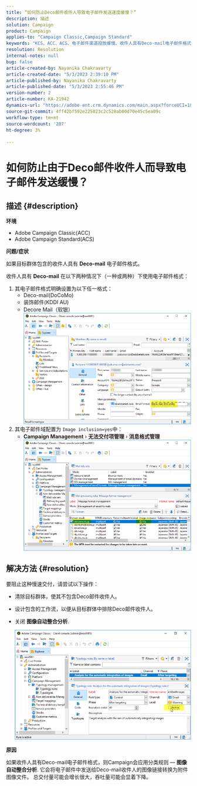 ```yaml
---
title: “如何防止Deco邮件收件人导致电子邮件发送速度缓慢？”
description: 描述
solution: Campaign
product: Campaign
applies-to: "Campaign Classic,Campaign Standard"
keywords: "KCS、ACC、ACS、电子邮件渠道投放缓慢、收件人具有Deco-mail电子邮件格式、性能、吞吐量"
resolution: Resolution
internal-notes: null
bug: false
article-created-by: Nayanika Chakravarty
article-created-date: "5/3/2023 2:39:10 PM"
article-published-by: Nayanika Chakravarty
article-published-date: "5/3/2023 2:55:46 PM"
version-number: 2
article-number: KA-21942
dynamics-url: "https://adobe-ent.crm.dynamics.com/main.aspx?forceUCI=1&pagetype=entityrecord&etn=knowledgearticle&id=707ebc3c-c0e9-ed11-a7c6-6045bd006b25"
source-git-commit: 4ff42bf592e225023c2c528ab00d70e45c5ea09c
workflow-type: tm+mt
source-wordcount: '207'
ht-degree: 3%

---
```


# 如何防止由于Deco邮件收件人而导致电子邮件发送缓慢？

## 描述 {#description}


<b>环境</b>

- Adobe Campaign Classic(ACC)
- Adobe Campaign Standard(ACS)


<b>问题/症状</b>

如果目标群体包含的收件人具有 <b>Deco-mail</b> 电子邮件格式。

收件人具有 <b>Deco-mail</b> 在以下两种情况下（一种或两种）下使用电子邮件格式：

1. 其电子邮件格式明确设置为以下任一格式：
   - Deco-mail(DoCoMo)
   - 装饰邮件(KDDI AU)
   - Decore Mail（软银）         ![](assets/___727ebc3c-c0e9-ed11-a7c6-6045bd006b25___.png)
2. 其电子邮件域配置为 `Image inclusion=yes`中：
   - <b>Campaign Management</b> › <b>无法交付项管理</b> › <b>消息格式管理</b>        ![](assets/___c4d8b442-c0e9-ed11-a7c6-6045bd006b25___.png)



## 解决方法 {#resolution}


要阻止这种慢速交付，请尝试以下操作：

- 清除目标群体，使其不包含Deco邮件收件人。
- 设计包含的工作流，以便从目标群体中排除Deco邮件收件人。
- 关闭 <b>图像自动整合分析</b>.


   ![](assets/6f31278e-55e4-ed11-a7c7-6045bd006b4b.png)


<b>原因</b>

如果收件人具有Deco-mail电子邮件格式，则Campaign会应用分类规则 —  <b>图像自动整合分析</b>. 它会将电子邮件中发送给Deco-mail收件人的图像链接转换为附件图像文件。 总交付量可能会增长很大，吞吐量可能会显着下降。
